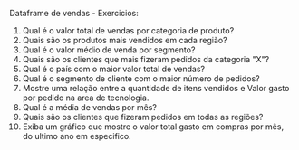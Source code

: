 Dataframe de vendas -
Exercicios: 

  1. Qual é o valor total de vendas por categoria de produto?
  2. Quais são os produtos mais vendidos em cada região?
  3. Qual é o valor médio  de venda por segmento?
  4. Quais são os clientes que mais fizeram pedidos da categoria "X"?
  5. Qual é o país com o maior valor total de vendas?
  6. Qual é o segmento de cliente com o maior número de pedidos?
  7. Mostre uma relação entre a quantidade de itens vendidos e Valor gasto por pedido na area de tecnologia.
  8. Qual é a média de vendas por mês?
  9. Quais são os clientes que fizeram pedidos em todas as regiões?
  10. Exiba um gráfico que mostre o valor total gasto em compras por mês, do ultimo ano em especifico.








